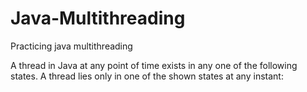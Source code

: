 # Java-Multithreading
Practicing java multithreading

A thread in Java at any point of time exists in any one of the following states. A thread lies only in one of the shown states at any instant:
